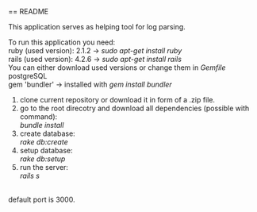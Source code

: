 == README

This application serves as helping tool for log parsing.



To run this application you need: <br />
ruby (used version): 2.1.2 -> <em>sudo apt-get install ruby</em> <br />
rails (used version): 4.2.6 -> <em>sudo apt-get install rails</em> <br />
You can either download used versions or change them in <em>Gemfile</em> <br />
postgreSQL <br />
gem 'bundler' -> installed with <em>gem install bundler</em> <br />

1. clone current repository or download it in form of a .zip file.
2. go to the root direcotry and download all dependencies (possible with command): <br />
   <em>bundle install</em>
3. create database: <br />
   <em>rake db:create</em>
4. setup database: <br />
   <em>rake db:setup</em>
5. run the server: <br />
   <em>rails s</em>
<br />
default port is 3000.
